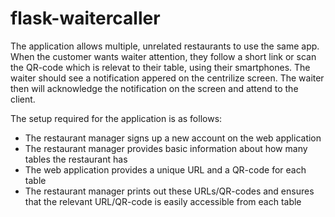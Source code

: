 # flask-waitercaller

The application allows multiple, unrelated restaurants to use the same app. When the customer wants waiter attention,
they follow a short link or scan the QR-code which is relevat to their table, using their smartphones.
The waiter should see a notification appered on the centrilize screen. The waiter then will acknowledge the notification
on the screen and attend to the client.

The setup required for the application is as follows:
- The restaurant manager signs up a new account on the web application
- The restaurant manager provides basic information about how many tables the restaurant has
- The web application provides a unique URL and a QR-code for each table 
- The restaurant manager prints out these URLs/QR-codes and ensures that the relevant URL/QR-code is easily accessible
  from each table
  